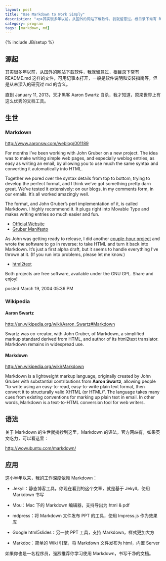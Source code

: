 ```yaml
---
layout: post
title: "Use Markdown to Work Simply"
description: "<p>其实很多年以前，从国外的网站下载软件，我就留意过，根目录下常有 README.md 这样的文件，可用记事本打开，一般是软件说明和安装指南等，但是从未深入的研究过 md 的含义。</p><p>直到 January 11, 2013，天才黑客 Aaron Swartz 自杀，我才知道，原来世界上有这么优秀的文档工具。</p>"
category: program
tags: [markdown, md]
---
```

{% include JB/setup %}


## 源起

其实很多年以前，从国外的网站下载软件，我就留意过，根目录下常有 README.md 这样的文件，可用记事本打开，一般是软件说明和安装指南等，但是从未深入的研究过 md 的含义。

直到 January 11, 2013，天才黑客 Aaron Swartz 自杀，我才知道，原来世界上有这么优秀的文档工具。

## 生世

### Markdown

<http://www.aaronsw.com/weblog/001189>

<p class='justify'>For months I’ve been working with John Gruber on a new project. The idea was to make writing simple web pages, and especially weblog entries, as easy as writing an email, by allowing you to use much the same syntax and converting it automatically into HTML.</p>

<p class='justify'>Together we pored over the syntax details from top to bottom, trying to develop the perfect format, and I think we’ve got something pretty darn great. We’ve tested it extensively: on our blogs, in my comments form, in our emails. It’s all worked amazingly well.</p>

<p class='justify'>The format, and John Gruber’s perl implementation of it, is called Markdown. I highly recommend it. It plugs right into Movable Type and makes writing entries so much easier and fun.</p>

- [Official Website](http://daringfireball.net/projects/markdown/)
- [Gruber Manifesto](http://daringfireball.net/2004/03/dive_into_markdown)

<p class='justify'>As John was getting ready to release, I did another <a href="http://www.aaronsw.com/weblog/000918">couple-hour project</a> and wrote the software to go in reverse: to take HTML and turn it back into Markdown. It’s just a first alpha draft, but it seems to handle everything I’ve thrown at it. (If you run into problems, please let me know.)</p>

- [html2text](http://www.aaronsw.com/2002/html2text/)

Both projects are free software, available under the GNU GPL. Share and enjoy!

posted March 19, 2004 05:36 PM

### Wikipedia

#### Aaron Swartz

<http://en.wikipedia.org/wiki/Aaron_Swartz#Markdown>

<p class='justify'>Swartz was co-creator, with John Gruber, of Markdown, a simplified markup standard derived from HTML, and author of its html2text translator. Markdown remains in widespread use.</p>

#### Markdown

<http://en.wikipedia.org/wiki/Markdown>

<p class='justify'>Markdown is a lightweight markup language, originally created by John Gruber with substantial contributions from <b>Aaron Swartz</b>, allowing people “to write using an easy-to-read, easy-to-write plain text format, then convert it to structurally valid XHTML (or HTML)”. The language takes many cues from existing conventions for marking up plain text in email. In other words, Markdown is a text-to-HTML conversion tool for web writers.</p>

## 语法

关于 Markdown 的生世就摘抄到这里，Markdown 的语法，官方网站有，如果英文吃力，可以看这里：

<http://wowubuntu.com/markdown/>

## 应用

这小半年以来，我的工作深度依赖 Markdown：

- Jekyll：静态博客工具，你现在看到的这个文章，就是基于 Jekyll，使用 Markdown 书写

- Mou：Mac 下的 Markdown 编辑器，支持导出为 html & pdf

- mdpress：将 Markdown 文件发布 PPT 的工具，使用 Impress.js 作为效果库

- Google html5slides：另一款 PPT 工具，支持 Markdown，样式更加大方

- Markdoc：简单的 Wiki 引擎，将 Markdown 文件发布为 html，内置 Server

如果你也是一名程序员，强烈推荐你学习使用 Markdown，书写干净的文档。



